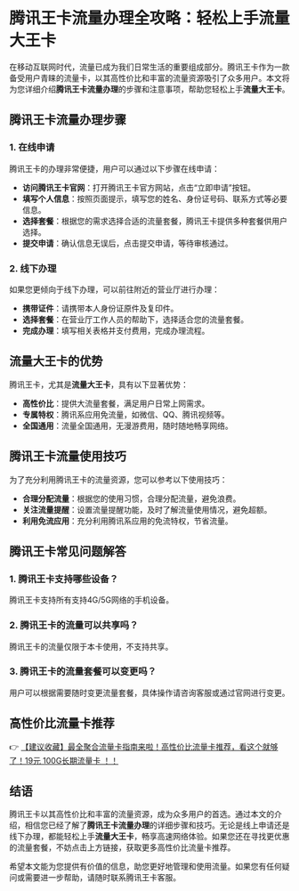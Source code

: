 # 腾讯王卡流量办理全攻略：轻松上手流量大王卡

在移动互联网时代，流量已成为我们日常生活的重要组成部分。腾讯王卡作为一款备受用户青睐的流量卡，以其高性价比和丰富的流量资源吸引了众多用户。本文将为您详细介绍**腾讯王卡流量办理**的步骤和注意事项，帮助您轻松上手**流量大王卡**。

## 腾讯王卡流量办理步骤

### 1. 在线申请
腾讯王卡的办理非常便捷，用户可以通过以下步骤在线申请：

- **访问腾讯王卡官网**：打开腾讯王卡官方网站，点击“立即申请”按钮。
- **填写个人信息**：按照页面提示，填写您的姓名、身份证号码、联系方式等必要信息。
- **选择套餐**：根据您的需求选择合适的流量套餐，腾讯王卡提供多种套餐供用户选择。
- **提交申请**：确认信息无误后，点击提交申请，等待审核通过。

### 2. 线下办理
如果您更倾向于线下办理，可以前往附近的营业厅进行办理：

- **携带证件**：请携带本人身份证原件及复印件。
- **选择套餐**：在营业厅工作人员的帮助下，选择适合您的流量套餐。
- **完成办理**：填写相关表格并支付费用，完成办理流程。

## 流量大王卡的优势

腾讯王卡，尤其是**流量大王卡**，具有以下显著优势：

- **高性价比**：提供大流量套餐，满足用户日常上网需求。
- **专属特权**：腾讯系应用免流量，如微信、QQ、腾讯视频等。
- **全国通用**：流量全国通用，无漫游费用，随时随地畅享网络。

## 腾讯王卡流量使用技巧

为了充分利用腾讯王卡的流量资源，您可以参考以下使用技巧：

- **合理分配流量**：根据您的使用习惯，合理分配流量，避免浪费。
- **关注流量提醒**：设置流量提醒功能，及时了解流量使用情况，避免超额。
- **利用免流应用**：充分利用腾讯系应用的免流特权，节省流量。

## 腾讯王卡常见问题解答

### 1. 腾讯王卡支持哪些设备？
腾讯王卡支持所有支持4G/5G网络的手机设备。

### 2. 腾讯王卡的流量可以共享吗？
腾讯王卡的流量仅限于本卡使用，不支持共享。

### 3. 腾讯王卡的流量套餐可以变更吗？
用户可以根据需要随时变更流量套餐，具体操作请咨询客服或通过官网进行变更。

## 高性价比流量卡推荐

👉 [【建议收藏】最全聚合流量卡指南来啦！高性价比流量卡推荐，看这个就够了！19元 100G长期流量卡 ！！](https://bit.ly/Liuliangka)

## 结语

腾讯王卡以其高性价比和丰富的流量资源，成为众多用户的首选。通过本文的介绍，相信您已经了解了**腾讯王卡流量办理**的详细步骤和技巧。无论是线上申请还是线下办理，都能轻松上手**流量大王卡**，畅享高速网络体验。如果您还在寻找更优惠的流量套餐，不妨点击上方链接，获取更多高性价比流量卡推荐。

希望本文能为您提供有价值的信息，助您更好地管理和使用流量。如果您有任何疑问或需要进一步帮助，请随时联系腾讯王卡客服。
